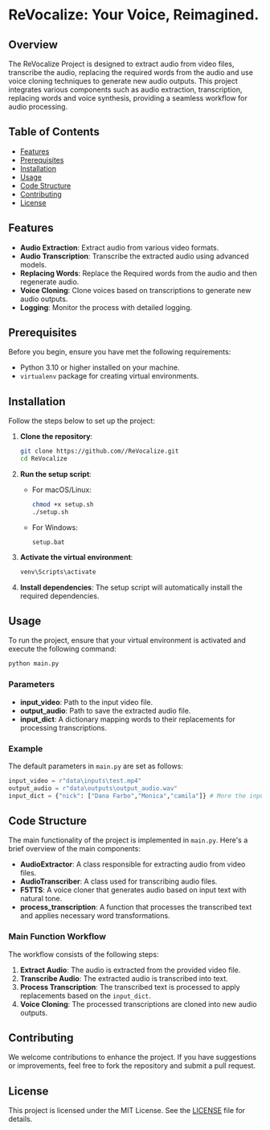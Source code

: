 # **ReVocalize**: Your Voice, Reimagined.

## Overview
The ReVocalize Project is designed to extract audio from video files, transcribe the audio, replacing the required words from the audio and use voice cloning techniques to generate new audio outputs. This project integrates various components such as audio extraction, transcription, replacing words and voice synthesis, providing a seamless workflow for audio processing.

## Table of Contents
- [Features](#features)
- [Prerequisites](#prerequisites)
- [Installation](#installation)
- [Usage](#usage)
- [Code Structure](#code-structure)
- [Contributing](#contributing)
- [License](#license)

## Features
- **Audio Extraction**: Extract audio from various video formats.
- **Audio Transcription**: Transcribe the extracted audio using advanced models.
- **Replacing Words**: Replace the Required words from the audio and then regenerate audio.
- **Voice Cloning**: Clone voices based on transcriptions to generate new audio outputs.
- **Logging**: Monitor the process with detailed logging.

## Prerequisites
Before you begin, ensure you have met the following requirements:
- Python 3.10 or higher installed on your machine.
- `virtualenv` package for creating virtual environments.

## Installation
Follow the steps below to set up the project:

1. **Clone the repository**:
   ```bash
   git clone https://github.com//ReVocalize.git
   cd ReVocalize
   ```

2. **Run the setup script**:
   - For macOS/Linux:
     ```bash
     chmod +x setup.sh
     ./setup.sh
     ```

   - For Windows:
     ```batch
     setup.bat
     ```

3. **Activate the virtual environment**:
     ```bash
     venv\Scripts\activate
     ```

4. **Install dependencies**:
   The setup script will automatically install the required dependencies.

## Usage
To run the project, ensure that your virtual environment is activated and execute the following command:

```bash
python main.py
```

### Parameters
- **input_video**: Path to the input video file.
- **output_audio**: Path to save the extracted audio file.
- **input_dict**: A dictionary mapping words to their replacements for processing transcriptions.
  
### Example
The default parameters in `main.py` are set as follows:
```python
input_video = r"data\inputs\test.mp4"
output_audio = r"data\outputs\output_audio.wav"
input_dict = {"nick": ["Dana Farbo","Monica","camila"]} # More the inputs more will be complexity
```

## Code Structure
The main functionality of the project is implemented in `main.py`. Here's a brief overview of the main components:

- **AudioExtractor**: A class responsible for extracting audio from video files.
- **AudioTranscriber**: A class used for transcribing audio files.
- **F5TTS**: A voice cloner that generates audio based on input text with natural tone.
- **process_transcription**: A function that processes the transcribed text and applies necessary word transformations.

### Main Function Workflow
The workflow consists of the following steps:
1. **Extract Audio**: The audio is extracted from the provided video file.
2. **Transcribe Audio**: The extracted audio is transcribed into text.
3. **Process Transcription**: The transcribed text is processed to apply replacements based on the `input_dict`.
4. **Voice Cloning**: The processed transcriptions are cloned into new audio outputs.

## Contributing
We welcome contributions to enhance the project. If you have suggestions or improvements, feel free to fork the repository and submit a pull request.

## License
This project is licensed under the MIT License. See the [LICENSE](./LICENSE) file for details.
